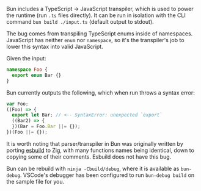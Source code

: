 Bun includes a TypeScript -> JavaScript transpiler, which is used
to power the runtime (run `.ts` files directly). It can be run in isolation
with the CLI command `bun build ./input.ts` (default output to stdout).

The bug comes from transpiling TypeScript enums inside of namespaces.
JavaScript has neither `enum` nor `namespace`, so it's the transpiler's job
to lower this syntax into valid JavaScript.

Given the input:

```ts
namespace Foo {
  export enum Bar {}
}
```

Bun currently outputs the following, which when run throws a syntax error:

```ts:index.ts
var Foo;
((Foo) => {
  export let Bar; // <-- SyntaxError: unexpected `export`
  ((Bar2) => {
  })(Bar = Foo.Bar ||= {});
})(Foo ||= {});
```

It is worth noting that parser/transpiler in Bun was originally written by porting [esbuild][1] to
Zig, with many functions names being identical, down to copying some of their
comments. Esbuild does not have this bug.

Bun can be rebuild with `ninja -Cbuild/debug`, where it is available as `bun-debug`.
VSCode's debugger has been configured to run `bun-debug build` on the sample
file for you.

[1]: https://github.com/evanw/esbuild
